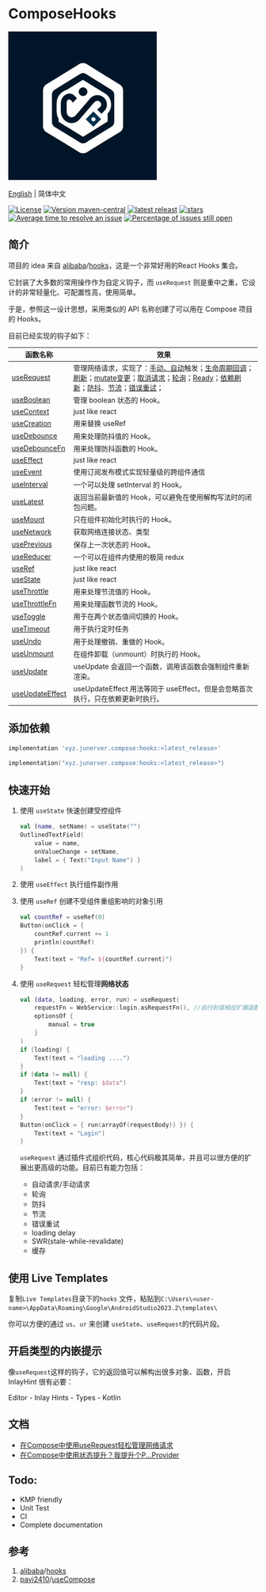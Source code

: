# ComposeHooks

<picture>
  <img src="art/logo.jpg" width="300">
</picture>

[English](https://github.com/junerver/ComposeHooks/blob/master/README.md) | 简体中文

[![License](https://img.shields.io/badge/License-Apache%202.0-blue.svg)](http://www.apache.org/licenses/LICENSE-2.0)
[![Version maven-central](https://img.shields.io/maven-central/v/xyz.junerver.compose/hooks)](https://central.sonatype.com/artifact/xyz.junerver.compose/hooks)
[![latest releast](https://badgen.net/github/release/junerver/ComposeHooks)](https://github.com/junerver/ComposeHooks/releases/latest) 
[![stars](https://badgen.net/github/stars/junerver/ComposeHooks)](https://github.com/junerver/ComposeHooks/releases/latest)
[![Average time to resolve an issue](http://isitmaintained.com/badge/resolution/junerver/ComposeHooks.svg)](http://isitmaintained.com/project/junerver/ComposeHooks "Average time to resolve an issue")
[![Percentage of issues still open](http://isitmaintained.com/badge/open/junerver/ComposeHooks.svg)](http://isitmaintained.com/project/junerver/ComposeHooks "Percentage of issues still open")

## 简介

项目的 idea 来自 [alibaba](https://github.com/alibaba)/[hooks](https://github.com/alibaba/hooks)，这是一个非常好用的React Hooks 集合。

它封装了大多数的常用操作作为自定义钩子，而 `useRequest` 则是重中之重，它设计的非常轻量化、可配置性高，使用简单。

于是，参照这一设计思想，采用类似的 API 名称创建了可以用在 Compose 项目的 Hooks。

目前已经实现的钩子如下：

| 函数名称                                                     | 效果                                                         |
| ------------------------------------------------------------ | ------------------------------------------------------------ |
| [useRequest](https://github.com/junerver/ComposeHooks/blob/master/app/src/main/java/xyz/junerver/composehooks/example/UseRequestExample.kt) | 管理网络请求，实现了：[手动、自动](https://github.com/junerver/ComposeHooks/blob/master/app/src/main/java/xyz/junerver/composehooks/example/request/Auto%26Manual.kt)触发；[生命周期回调](https://github.com/junerver/ComposeHooks/blob/master/app/src/main/java/xyz/junerver/composehooks/example/request/Lifecycle.kt)；[刷新](https://github.com/junerver/ComposeHooks/blob/master/app/src/main/java/xyz/junerver/composehooks/example/request/Refresh.kt)；[mutate变更](https://github.com/junerver/ComposeHooks/blob/master/app/src/main/java/xyz/junerver/composehooks/example/request/Mutate.kt)；[取消请求](https://github.com/junerver/ComposeHooks/blob/master/app/src/main/java/xyz/junerver/composehooks/example/request/Cancel.kt)；[轮询](https://github.com/junerver/ComposeHooks/blob/master/app/src/main/java/xyz/junerver/composehooks/example/request/Polling.kt)；[Ready](https://github.com/junerver/ComposeHooks/blob/master/app/src/main/java/xyz/junerver/composehooks/example/request/Ready.kt)；[依赖刷新](https://github.com/junerver/ComposeHooks/blob/master/app/src/main/java/xyz/junerver/composehooks/example/request/DepsRefresh.kt)；[防抖](https://github.com/junerver/ComposeHooks/blob/master/app/src/main/java/xyz/junerver/composehooks/example/request/Debounce.kt)、[节流](https://github.com/junerver/ComposeHooks/blob/master/app/src/main/java/xyz/junerver/composehooks/example/request/Throttle.kt)；[错误重试](https://github.com/junerver/ComposeHooks/blob/master/app/src/main/java/xyz/junerver/composehooks/example/request/ErrorRetry.kt)； |
| [useBoolean](https://github.com/junerver/ComposeHooks/blob/master/app/src/main/java/xyz/junerver/composehooks/example/UseBooleanExample.kt) | 管理 boolean 状态的 Hook。                                   |
| [useContext](https://github.com/junerver/ComposeHooks/blob/master/app/src/main/java/xyz/junerver/composehooks/example/UseContextExample.kt) | just like react                                              |
| [useCreation](https://github.com/junerver/ComposeHooks/blob/master/app/src/main/java/xyz/junerver/composehooks/example/UseCreationExample.kt) | 用来替换 useRef                                              |
| [useDebounce](https://github.com/junerver/ComposeHooks/blob/master/app/src/main/java/xyz/junerver/composehooks/example/UseDebounceExample.kt) | 用来处理防抖值的 Hook。                                      |
| [useDebounceFn](https://github.com/junerver/ComposeHooks/blob/master/app/src/main/java/xyz/junerver/composehooks/example/UseDebounceExample.kt) | 用来处理防抖函数的 Hook。                                    |
| [useEffect](https://github.com/junerver/ComposeHooks/blob/master/app/src/main/java/xyz/junerver/composehooks/example/UseEffectExample.kt) | just like react                                              |
| [useEvent](https://github.com/junerver/ComposeHooks/blob/master/app/src/main/java/xyz/junerver/composehooks/example/UseEventExample.kt) | 使用订阅发布模式实现轻量级的跨组件通信                       |
| [useInterval](https://github.com/junerver/ComposeHooks/blob/master/app/src/main/java/xyz/junerver/composehooks/example/UseIntervalExample.kt) | 一个可以处理 setInterval 的 Hook。                           |
| [useLatest](https://github.com/junerver/ComposeHooks/blob/master/app/src/main/java/xyz/junerver/composehooks/example/UseLatestExample.kt) | 返回当前最新值的 Hook，可以避免在使用解构写法时的闭包问题。  |
| [useMount](https://github.com/junerver/ComposeHooks/blob/master/app/src/main/java/xyz/junerver/composehooks/example/UseMountExample.kt) | 只在组件初始化时执行的 Hook。                                |
| [useNetwork](https://github.com/junerver/ComposeHooks/blob/master/app/src/main/java/xyz/junerver/composehooks/example/UseNetworkExample.kt) | 获取网络连接状态、类型                                       |
| [usePrevious](https://github.com/junerver/ComposeHooks/blob/master/app/src/main/java/xyz/junerver/composehooks/example/UsePreviousExample.kt) | 保存上一次状态的 Hook。                                      |
| [useReducer](https://github.com/junerver/ComposeHooks/blob/master/app/src/main/java/xyz/junerver/composehooks/example/UseReducerExample.kt) | 一个可以在组件内使用的极简 redux                             |
| [useRef](https://github.com/junerver/ComposeHooks/blob/master/app/src/main/java/xyz/junerver/composehooks/example/UseRefExample.kt) | just like react                                              |
| [useState](https://github.com/junerver/ComposeHooks/blob/master/app/src/main/java/xyz/junerver/composehooks/example/UseStateExample.kt) | just like react                                              |
| [useThrottle](https://github.com/junerver/ComposeHooks/blob/master/app/src/main/java/xyz/junerver/composehooks/example/UseThrottleExample.kt) | 用来处理节流值的 Hook。                                      |
| [useThrottleFn](https://github.com/junerver/ComposeHooks/blob/master/app/src/main/java/xyz/junerver/composehooks/example/UseThrottleExample.kt) | 用来处理函数节流的 Hook。                                    |
| [useToggle](https://github.com/junerver/ComposeHooks/blob/master/app/src/main/java/xyz/junerver/composehooks/example/UseToggleExample.kt) | 用于在两个状态值间切换的 Hook。                              |
| [useTimeout](https://github.com/junerver/ComposeHooks/blob/master/app/src/main/java/xyz/junerver/composehooks/example/UseTimeoutExample.kt) | 用于执行定时任务                                             |
| [useUndo](https://github.com/junerver/ComposeHooks/blob/master/app/src/main/java/xyz/junerver/composehooks/example/UseUndoExample.kt) | 用于处理撤销、重做的 Hook。                                  |
| [useUnmount](https://github.com/junerver/ComposeHooks/blob/master/app/src/main/java/xyz/junerver/composehooks/example/UseMountExample.kt) | 在组件卸载（unmount）时执行的 Hook。                         |
| [useUpdate](https://github.com/junerver/ComposeHooks/blob/master/app/src/main/java/xyz/junerver/composehooks/example/UseUpdateExample.kt) | useUpdate 会返回一个函数，调用该函数会强制组件重新渲染。     |
| [useUpdateEffect](https://github.com/junerver/ComposeHooks/blob/master/app/src/main/java/xyz/junerver/composehooks/example/UseUpdateEffectExample.kt) | useUpdateEffect 用法等同于 useEffect，但是会忽略首次执行，只在依赖更新时执行。 |


## 添加依赖

```groovy
implementation 'xyz.junerver.compose:hooks:<latest_release>'
```

```kotlin
implementation("xyz.junerver.compose:hooks:<latest_release>")
```

## 快速开始

1. 使用 `useState` 快速创建受控组件

   ```kotlin
   val (name, setName) = useState("")
   OutlinedTextField(
       value = name,
       onValueChange = setName,
       label = { Text("Input Name") }
   )
   ```

2. 使用 `useEffect` 执行组件副作用

3. 使用 `useRef` 创建不受组件重组影响的对象引用

   ```kotlin
   val countRef = useRef(0)
   Button(onClick = {
       countRef.current += 1
       println(countRef)
   }) {
       Text(text = "Ref= ${countRef.current}")
   }
   ```

4. 使用 `useRequest` 轻松管理**网络状态**

   ```kotlin
   val (data, loading, error, run) = useRequest(
       requestFn = WebService::login.asRequestFn(), //自行封装相应扩展函数
       optionsOf {
           manual = true
       }
   )
   if (loading) {
       Text(text = "loading ....")
   }
   if (data != null) {
       Text(text = "resp: $data")
   }
   if (error != null) {
       Text(text = "error: $error")
   }
   Button(onClick = { run(arrayOf(requestBody)) }) {
       Text(text = "Login")
   }
   ```

   `useRequest` 通过插件式组织代码，核心代码极其简单，并且可以很方便的扩展出更高级的功能。目前已有能力包括：
   - 自动请求/手动请求
   - 轮询
   - 防抖
   - 节流
   - 错误重试
   - loading delay
   - SWR(stale-while-revalidate)
   - 缓存

## 使用 Live Templates

复制`Live Templates`目录下的`hooks`
文件，粘贴到`C:\Users\<user-name>\AppData\Roaming\Google\AndroidStudio2023.2\templates\`

你可以方便的通过 `us`、`ur` 来创建 `useState`、`useRequest`的代码片段。

## 开启类型的内嵌提示

像`useRequest`这样的钩子，它的返回值可以解构出很多对象、函数，开启 InlayHint 很有必要：

Editor - Inlay Hints - Types - Kotlin

## 文档

- [在Compose中使用useRequest轻松管理网络请求](https://junerver.xyz/2024/03/06/%E5%9C%A8Compose%E4%B8%AD%E4%BD%BF%E7%94%A8useRequest%E8%BD%BB%E6%9D%BE%E7%AE%A1%E7%90%86%E7%BD%91%E7%BB%9C%E8%AF%B7%E6%B1%82/)
- [在Compose中使用状态提升？我提升个P...Provider](https://junerver.xyz/2024/03/11/%E5%9C%A8Compose%E4%B8%AD%E4%BD%BF%E7%94%A8%E7%8A%B6%E6%80%81%E6%8F%90%E5%8D%87%EF%BC%9F%E6%88%91%E6%8F%90%E5%8D%87%E4%B8%AAP-Provider/)


## Todo:

- KMP friendly
- Unit Test
- CI
- Complete documentation



## 参考

1. [alibaba](https://github.com/alibaba)/[hooks](https://github.com/alibaba/hooks)
2. [pavi2410](https://github.com/pavi2410)/[useCompose](https://github.com/pavi2410/useCompose)
